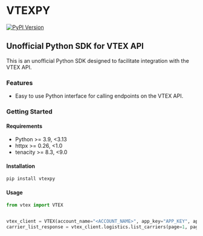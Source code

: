 # VTEXPY
[![PyPI Version](https://img.shields.io/pypi/v/vtexpy.svg)](https://pypi.python.org/pypi/vtexpy)

## Unofficial Python SDK for VTEX API

This is an unofficial Python SDK designed to facilitate integration with the VTEX API.

### Features

- Easy to use Python interface for calling endpoints on the VTEX API.

### Getting Started

#### Requirements

- Python >= 3.9, <3.13
- httpx >= 0.26, <1.0
- tenacity >= 8.3, <9.0

#### Installation

```bash
pip install vtexpy
```

#### Usage

```python
from vtex import VTEX


vtex_client = VTEX(account_name="<ACCOUNT_NAME>", app_key="APP_KEY", app_token="<APP_TOKEN>")
carrier_list_response = vtex_client.logistics.list_carriers(page=1, page_size=100)
```
